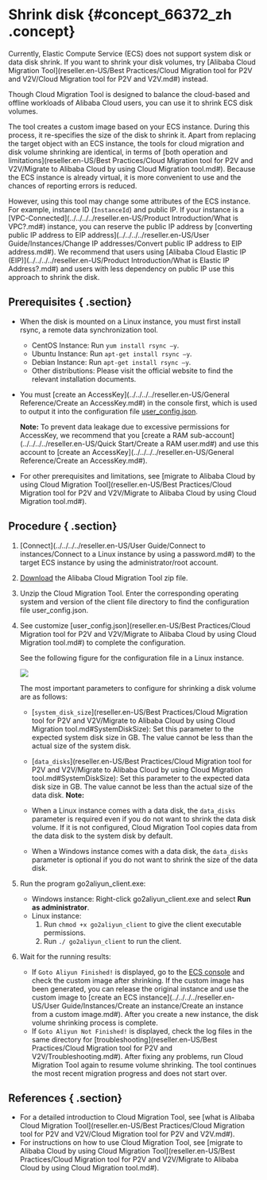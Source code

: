 # Shrink disk {#concept_66372_zh .concept}

Currently, Elastic Compute Service \(ECS\) does not support system disk or data disk shrink. If you want to shrink your disk volumes, try [Alibaba Cloud Migration Tool](reseller.en-US/Best Practices/Cloud Migration tool for P2V and V2V/Cloud Migration tool for P2V and V2V.md#) instead.

Though Cloud Migration Tool is designed to balance the cloud-based and offline workloads of Alibaba Cloud users, you can use it to shrink ECS disk volumes.

The tool creates a custom image based on your ECS instance. During this process, it re-specifies the size of the disk to shrink it. Apart from replacing the target object with an ECS instance, the tools for cloud migration and disk volume shrinking are identical, in terms of [both operation and limitations](reseller.en-US/Best Practices/Cloud Migration tool for P2V and V2V/Migrate to Alibaba Cloud by using Cloud Migration tool.md#). Because the ECS instance is already virtual, it is more convenient to use and the chances of reporting errors is reduced.

However, using this tool may change some attributes of the ECS instance. For example, instance ID \(`InstanceId`\) and public IP. If your instance is a [VPC-Connected](../../../../reseller.en-US/Product Introduction/What is VPC?.md#) instance, you can reserve the public IP address by [converting public IP address to EIP address](../../../../reseller.en-US/User Guide/Instances/Change IP addresses/Convert public IP address to EIP address.md#). We recommend that users using [Alibaba Cloud Elastic IP \(EIP\)](../../../../reseller.en-US/Product Introduction/What is Elastic IP Address?.md#) and users with less dependency on public IP use this approach to shrink the disk.

## Prerequisites { .section}

-   When the disk is mounted on a Linux instance, you must first install rsync, a remote data synchronization tool.
    -   CentOS Instance: Run `yum install rsync –y`.
    -   Ubuntu Instance: Run `apt-get install rsync –y`.
    -   Debian Instance: Run `apt-get install rsync –y`.
    -   Other distributions: Please visit the official website to find the relevant installation documents.
-   You must [create an AccessKey](../../../../reseller.en-US/General Reference/Create an AccessKey.md#) in the console first, which is used to output it into the configuration file [user\_config.json](#step04).

    **Note:** To prevent data leakage due to excessive permissions for AccessKey, we recommend that you [create a RAM sub-account](../../../../reseller.en-US/Quick Start/Create a RAM user.md#) and use this account to [create an AccessKey](../../../../reseller.en-US/General Reference/Create an AccessKey.md#).

-   For other prerequisites and limitations, see [migrate to Alibaba Cloud by using Cloud Migration Tool](reseller.en-US/Best Practices/Cloud Migration tool for P2V and V2V/Migrate to Alibaba Cloud by using Cloud Migration tool.md#).

## Procedure { .section}

1.  [Connect](../../../../reseller.en-US/User Guide/Connect to instances/Connect to a Linux instance by using a password.md#) to the target ECS instance by using the administrator/root account.
2.  [Download](http://p2v-tools.oss-cn-hangzhou.aliyuncs.com/Alibaba_Cloud_Migration_Tool.zip?spm=5176.7765564.2.3.6SzsdG&file=Alibaba_Cloud_Migration_Tool.zip) the Alibaba Cloud Migration Tool zip file.
3.  Unzip the Cloud Migration Tool. Enter the corresponding operating system and version of the client file directory to find the configuration file user\_config.json.
4.  See customize [user\_config.json](reseller.en-US/Best Practices/Cloud Migration tool for P2V and V2V/Migrate to Alibaba Cloud by using Cloud Migration tool.md#) to complete the configuration.

    See the following figure for the configuration file in a Linux instance.

    ![](http://static-aliyun-doc.oss-cn-hangzhou.aliyuncs.com/assets/img/9835/153949597711775_en-US.png)

    The most important parameters to configure for shrinking a disk volume are as follows:

    -   [`system_disk_size`](reseller.en-US/Best Practices/Cloud Migration tool for P2V and V2V/Migrate to Alibaba Cloud by using Cloud Migration tool.md#SystemDiskSize): Set this parameter to the expected system disk size in GB. The value cannot be less than the actual size of the system disk.
    -   [`data_disks`](reseller.en-US/Best Practices/Cloud Migration tool for P2V and V2V/Migrate to Alibaba Cloud by using Cloud Migration tool.md#SystemDiskSize): Set this parameter to the expected data disk size in GB. The value cannot be less than the actual size of the data disk.
    **Note:** 

    -   When a Linux instance comes with a data disk, the `data_disks` parameter is required even if you do not want to shrink the data disk volume. If it is not configured, Cloud Migration Tool copies data from the data disk to the system disk by default.
    -   When a Windows instance comes with a data disk, the `data_disks` parameter is optional if you do not want to shrink the size of the data disk.
5.  Run the program go2aliyun\_client.exe:
    -   Windows instance: Right-click go2aliyun\_client.exe and select **Run as administrator**.
    -   Linux instance:
        1.  Run `chmod +x go2aliyun_client` to give the client executable permissions.
        2.  Run `./ go2aliyun_client` to run the client.
6.  Wait for the running results:
    -   If `Goto Aliyun Finished!` is displayed, go to the [ECS console](https://partners-intl.console.aliyun.com/#/ecs) and check the custom image after shrinking. If the custom image has been generated, you can release the original instance and use the custom image to [create an ECS instance](../../../../reseller.en-US/User Guide/Instances/Create an instance/Create an instance from a custom image.md#). After you create a new instance, the disk volume shrinking process is complete.
    -   If `Goto Aliyun Not Finished!` is displayed, check the log files in the same directory for [troubleshooting](reseller.en-US/Best Practices/Cloud Migration tool for P2V and V2V/Troubleshooting.md#). After fixing any problems, run Cloud Migration Tool again to resume volume shrinking. The tool continues the most recent migration progress and does not start over.

## References { .section}

-   For a detailed introduction to Cloud Migration Tool, see [what is Alibaba Cloud Migration Tool](reseller.en-US/Best Practices/Cloud Migration tool for P2V and V2V/Cloud Migration tool for P2V and V2V.md#).
-   For instructions on how to use Cloud Migration Tool, see [migrate to Alibaba Cloud by using Cloud Migration Tool](reseller.en-US/Best Practices/Cloud Migration tool for P2V and V2V/Migrate to Alibaba Cloud by using Cloud Migration tool.md#).

